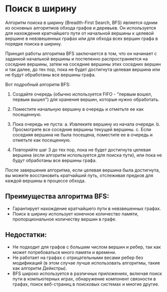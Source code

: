 # Поиск в ширину

Алгоритм поиска в ширину (Breadth-First Search, BFS) является одним из основных алгоритмов обхода графов и деревьев. 
Он используется для нахождения кратчайшего пути от начальной вершины к целевой вершине в невзвешенных графах или для обхода всех вершин графа в порядке поиска в ширину.

Принцип работы алгоритма BFS заключается в том, что он начинает с заданной начальной вершины и постепенно распространяется на соседние вершины, затем на соседние вершины этих соседних вершин и так далее, до тех пор, пока не будет достигнута целевая вершина или не будут обработаны все вершины графа.

Вот подробный алгоритм BFS:

1. Создайте очередь (обычно используется FIFO - "первым вошел, первым вышел") для хранения вершин, которые нужно обработать.

2. Поместите начальную вершину в очередь и отметьте ее как посещенную.

3. Пока очередь не пуста:
   a. Извлеките вершину из начала очереди.
   b. Просмотрите все соседние вершины текущей вершины.
   c. Если соседняя вершина не была посещена, поместите ее в очередь и отметьте как посещенную.

3. Повторяйте шаг 3 до тех пор, пока не будет достигнута целевая вершина (если алгоритм используется для поиска пути), или пока не будут обработаны все вершины графа.

После завершения алгоритма, если целевая вершина была достигнута, вы можете восстановить кратчайший путь, отслеживая предков для каждой вершины в процессе обхода.

## Преимущества алгоритма BFS:

- Гарантирует нахождение кратчайшего пути в невзвешенных графах.
- Поиск в ширину использует конечное количество памяти, пропорциональное количеству вершин в графе.

## Недостатки:

- Не подходит для графов с большим числом вершин и ребер, так как может потребоваться много памяти и времени.
- Не работает на графах с отрицательными весами ребер без модификаций (в этом случае лучше использовать алгоритмы, такие как алгоритм Дейкстры).
- BFS широко используется в различных приложениях, включая поиск пути в компьютерных играх, обнаружение компонент связности в графах, поиск веб-страниц в поисковых системах и многие другие.
